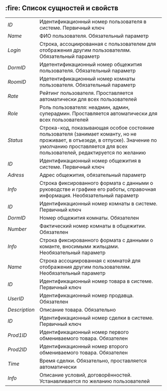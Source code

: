 <h2> :fire: Список сущностей и свойств </h2>

<table>
<tr>
        <td><i>ID</i></td>
        <td>Идентификационный номер пользователя в системе. Первичный ключ</td>
      </tr>
      <tr>
        <td><i>Name</i></td>
        <td>ФИО пользователя. Обязательный параметр</td>
      </tr>
      <tr>
        <td><i>Login</i></td>
        <td>Строка, ассоциированная с пользователем для отображения другим пользователям. Обязательный параметр</td>
      </tr>
      <tr>
        <td><i>DormID</i></td>
        <td>Идетентификационный номер общежития пользователя. Обязательный параметр</td>
      </tr>
      <tr>
        <td><i>RoomID</i></td>
        <td>Идетентификационный номер комнаты пользователя. Обязательный параметр</td>
      </tr>
      <tr>
        <td><i>Rate</i></td>
        <td>Рейтинг пользователя. Проставляется автоматически для всех пользователей</td>
      </tr>
      <tr>
        <td><i>Role</i></td>
        <td>Роль пользователя: неадмин, админ, суперадмин. Проставляется автоматически для всех пользователей</td>
      </tr>
      <tr>
        <td><i>Status</i></td>
        <td>Строка-код, показывающая особое состояние пользователя (занимает команту, но не проживает, в отъезеде, в отпуске). Значение по умолчанию проставляется для всех пользователей, редактируется по желанию</td>
      </tr>
      <tr>
        <td><i>ID</i></td>
        <td>Идентификационный номер общежития в системе. Первичный ключ</td>
      </tr>
      <tr>
        <td><i>Adress</i></td>
        <td>Адрес общежития, обязательный параметр</td>
      </tr>
      <tr>
        <td><i>Info</i></td>
        <td>Строка фиксированного формата с данными о руководстве и графике его работы, справочная информация. Необязательный параметр</td>
      </tr>
      <tr>
        <td><i>ID</i></td>
        <td>Идентификационный номер комнаты в системе. Первичный ключ</td>
      </tr>
      <tr>
        <td><i>DormID</i></td>
        <td>Номер общежития комнаты. Обязателен</td>
      </tr>
      <tr>
        <td><i>Number</i></td>
        <td>Фактический номер комнаты в общежитии. Обязателен</td>
      </tr>
      <tr>
        <td><i>Info</i></td>
        <td>Строка фиксированного формата с данными о команте, вносимыми жильцами. Необязательный параметр</td>
      </tr>
      <tr>
        <td><i>Name</i></td>
        <td>Строка ассоциированная с комнатой для отображения другим пользователям. Необязательный параметр</td>
      </tr>
      <tr>
        <td><i>ID</i></td>
        <td>Идентификационный номер товара в системе. Первичный ключ</td>
      </tr>
      <tr>
        <td><i>UserID</i></td>
        <td>Идентификационный номер продавца. Обязателен</td>
      </tr>
      <tr>
        <td><i>Description</i></td>
        <td>Описание товара. Обязательно</td>
      </tr>
      <tr>
        <td><i>ID</i></td>
        <td>Идентификационный номер сделки в системе. Первичный ключ</td>
      </tr>
      <tr>
        <td><i>Prod1ID</i></td>
        <td>Идентификационный номер первого обмениваемого товара. Обязателен</td>
      </tr>
      <tr>
        <td><i>Prod2ID</i></td>
        <td>Идентификационный номер второго обмениваемого товара. Обязателен</td>
      </tr>
      <tr>
        <td><i>Time</i></td>
        <td>Время сделки. Обязательно, проставляется автоматически</td>
      </tr>
      <tr>
        <td><i>Info</i></td>
        <td>Описание условий, договорённостей. Устанавливается по желанию пользователей</td>
      </tr>
</table>


